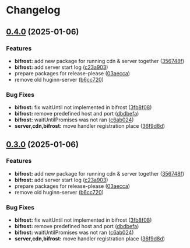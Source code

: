 # Changelog

## [0.4.0](https://github.com/WerdoxDev/Huginn/compare/bifrost-v0.3.0...bifrost@v0.4.0) (2025-01-06)


### Features

* **bifrost:** add new package for running cdn & server together ([356748f](https://github.com/WerdoxDev/Huginn/commit/356748f6ec8ccefacb1b385c5aa6c344bca9979e))
* **bifrost:** add server start log ([c23a903](https://github.com/WerdoxDev/Huginn/commit/c23a9035912d7f28629a690cdf2af141b9588dd9))
* prepare packages for release-please ([03aecca](https://github.com/WerdoxDev/Huginn/commit/03aeccaf204a18a4b0f4764689623806f3d7b1fd))
* remove old huginn-server ([b6cc720](https://github.com/WerdoxDev/Huginn/commit/b6cc7207c9be6d70ddc8f1f1af5b6f7fc4bfa3b5))


### Bug Fixes

* **bifrost:** fix waitUntil not implemented in bifrost ([3fb8f08](https://github.com/WerdoxDev/Huginn/commit/3fb8f0842984d5acf35b36f75bc9dd77c91dba0a))
* **bifrost:** remove predefined host and port ([dbdbefa](https://github.com/WerdoxDev/Huginn/commit/dbdbefa333ae22de76617da64da54a3ed9e7cf83))
* **bifrost:** waitUntilPromises was not ran ([c6ab024](https://github.com/WerdoxDev/Huginn/commit/c6ab024610706cc2ae47399eba6fa882f90d073b))
* **server,cdn,bifrost:** move handler registration place ([36f9d8d](https://github.com/WerdoxDev/Huginn/commit/36f9d8d005f94509c5e23b52e9a84344db335fcb))

## [0.3.0](https://github.com/WerdoxDev/Huginn/compare/huginn-bifrost-v0.2.2...huginn-bifrost@v0.3.0) (2025-01-06)


### Features

* **bifrost:** add new package for running cdn & server together ([356748f](https://github.com/WerdoxDev/Huginn/commit/356748f6ec8ccefacb1b385c5aa6c344bca9979e))
* **bifrost:** add server start log ([c23a903](https://github.com/WerdoxDev/Huginn/commit/c23a9035912d7f28629a690cdf2af141b9588dd9))
* prepare packages for release-please ([03aecca](https://github.com/WerdoxDev/Huginn/commit/03aeccaf204a18a4b0f4764689623806f3d7b1fd))
* remove old huginn-server ([b6cc720](https://github.com/WerdoxDev/Huginn/commit/b6cc7207c9be6d70ddc8f1f1af5b6f7fc4bfa3b5))


### Bug Fixes

* **bifrost:** fix waitUntil not implemented in bifrost ([3fb8f08](https://github.com/WerdoxDev/Huginn/commit/3fb8f0842984d5acf35b36f75bc9dd77c91dba0a))
* **bifrost:** remove predefined host and port ([dbdbefa](https://github.com/WerdoxDev/Huginn/commit/dbdbefa333ae22de76617da64da54a3ed9e7cf83))
* **bifrost:** waitUntilPromises was not ran ([c6ab024](https://github.com/WerdoxDev/Huginn/commit/c6ab024610706cc2ae47399eba6fa882f90d073b))
* **server,cdn,bifrost:** move handler registration place ([36f9d8d](https://github.com/WerdoxDev/Huginn/commit/36f9d8d005f94509c5e23b52e9a84344db335fcb))

